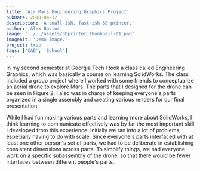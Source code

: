 ```yaml
---
title: 'Air Mars Engineering Graphics Project'
pubDate: 2018-04-12
description: 'A small-ish, fast-ish 3D printer.'
author: 'Alex Bustos'
image: '../../assets/3Dprinter_thumbnail-01.png'
imageAlt: 'Demo image.'
project: true
tags: ['CAD', 'School']
---
```


In my second semester at Georgia Tech I took a class called Engineering Graphics, which was basically a course on learning SolidWorks. The class included a group project where I worked with some friends to conceptualize an aerial drone to explore Mars. The parts that I designed for the drone can be seen in Figure 2. I also was in charge of keeping everyone's parts organized in a single assembly and creating various renders for our final presentation.

While I had fun making various parts and learning more about SolidWorks, I think learning to communicate effectively was by far the most important skill I developed from this experience. Initially we ran into a lot of problems, especially having to do with scale. Since everyone's parts interfaced with at least one other person's set of parts, we had to be deliberate in establishing consistent dimensions across parts. To simplify things, we had everyone work on a specific subassembly of the drone, so that there would be fewer interfaces between different people's parts.
